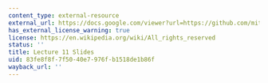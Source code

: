 ```yaml
---
content_type: external-resource
external_url: https://docs.google.com/viewer?url=https://github.com/mitmath/6S083/raw/master/lectures/11.%20Optimization%20and%20linear%20regression.pdf
has_external_license_warning: true
license: https://en.wikipedia.org/wiki/All_rights_reserved
status: ''
title: Lecture 11 Slides
uid: 83fe8f8f-7f50-40e7-976f-b1518de1b86f
wayback_url: ''
---
```

